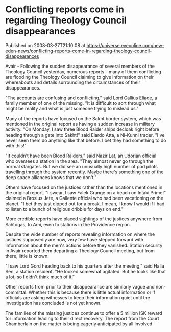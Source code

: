 # Conflicting reports come in regarding Theology Council disappearances
Published on 2008-03-27T21:10:08 at https://universe.eveonline.com/new-eden-news/conflicting-reports-come-in-regarding-theology-council-disappearances

Avair - Following the sudden disappearance of several members of the Theology Council yesterday, numerous reports - many of them conflicting - are flooding the Theology Council claiming to give information on their whereabouts and details surrounding the circumstances of their disappearances.

"The accounts are confusing and conflicting," said Lord Gallius Eliade, a family member of one of the missing. "It is difficult to sort through what might be reality and what is just someone trying to mislead us."

Many of the reports have focused on the Sakht border system, which was mentioned in the original report as having a sudden increase in military activity. "On Monday, I saw three Blood Raider ships decloak right before heading through a gate into Sakht!" said Elardo Atta, a Ni-Kunni trader. "I've never seen them do anything like that before. I bet they had something to do with this!"

"It couldn't have been Blood Raiders," said Nazir Lat, an Udorian official who oversees a station in the area. "They almost never go through the normal stargates. But we did see an unusually high number of pod pilots travelling through the system recently. Maybe there's something one of the deep space alliances knows that we don't."

Others have focused on the justices rather than the locations mentioned in the original report. "I swear, I saw Falek Grange on a beach on Intaki Prime!" claimed a Brosius Jete, a Gallente official who had been vacationing on the planet. "I bet they just dipped out for a break. I mean, I know I would if I had to listen to a bunch of religious dribble for days on end."

More credible reports have placed sightings of the justices anywhere from Sahtogas, to Ami, even to stations in the Providence region.

Despite the wide number of reports revealing information on where the justices supposedly are now, very few have stepped forward with information about the men's actions before they vanished. Station security in Avair reported them departing a Theology Council meeting, but from there, little is known.

"I saw Lord Gord heading back to his quarters after the meeting," said Halla Sen, a station resident. "He looked somewhat agitated. But he looks like that a lot, so I didn't think much of it."

Other reports from prior to their disappearance are similarly vague and non-committal. Whether this is because there is little actual information or if officials are asking witnesses to keep their information quiet until the investigation has concluded is not yet known.

The families of the missing justices continue to offer a 5 million ISK reward for information leading to their direct recovery. The report from the Court Chamberlain on the matter is being eagerly anticipated by all involved.
